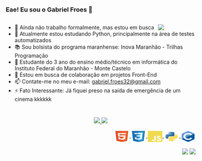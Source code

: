 ### Eae! Eu sou o Gabriel Froes 👋
##

<img width="100px" align="right" src="https://user-images.githubusercontent.com/79543726/146813060-c47f2055-33a8-4573-a532-9d033988784a.gif">

- 🔭 Ainda não trabalho formalmente, mas estou em busca
- 🌱 Atualmente estou estudando Python, principalmente na área de testes automatizados
- 📚 Sou bolsista do programa maranhense: Inova Maranhão - Trilhas Programação
- 🏫 Estudante do 3 ano do ensino médio/técnico em informática do Instituto Federal do Maranhão - Monte Castelo
- 👯 Estou em busca de colaboração em projetos Front-End
- 📫 Contate-me no meu e-mail: gabriel.froes32@gmail.com
- ⚡ Fato Interessante: Já fiquei preso na saída de emergência de um cinema kkkkkk

#
<div align="center">
  <a href="https://github.com/NewGabrielFroes">
  <img height="180em" src="https://github-readme-stats.vercel.app/api?username=NewGabrielFroes&show_icons=true&theme=radical&include_all_commits=true&count_private=true"/>
  <img height="180em" src="https://github-readme-stats.vercel.app/api/top-langs/?username=NewGabrielFroes&layout=compact&langs_count=7&theme=radical"/>
</div>

 <div align="right" style="display: inline_block"><br>
  <img align="center" alt="HTML" height="30" width="40" src="https://raw.githubusercontent.com/devicons/devicon/master/icons/html5/html5-original.svg">
  <img align="center" alt="CSS" height="30" width="40" src="https://raw.githubusercontent.com/devicons/devicon/master/icons/css3/css3-original.svg">
  <img align="center" alt="Js" height="30" width="40" src="https://raw.githubusercontent.com/devicons/devicon/master/icons/javascript/javascript-plain.svg">
  <img align="center" alt="Python" height="30" width="40" src="https://raw.githubusercontent.com/devicons/devicon/master/icons/python/python-original.svg">
  <img align="center" alt="C" height="30" width="40" src="https://raw.githubusercontent.com/devicons/devicon/master/icons/c/c-original.svg">
 </div>
 <br/>  

 <div align="right">
  <a href ="mailto:gabriel.froes32@gmail.com"><img src="https://img.shields.io/badge/-Gmail-%23333?style=for-the-badge&logo=gmail&logoColor=red" target="_blank"></a>
  <a href="https://www.linkedin.com/in/rafaella-ballerini-45875016a" target="_blank"><img src="https://img.shields.io/badge/-LinkedIn-%230077B5?style=for-the-badge&logo=linkedin&logoColor=white" target="_blank"></a>
</div>

